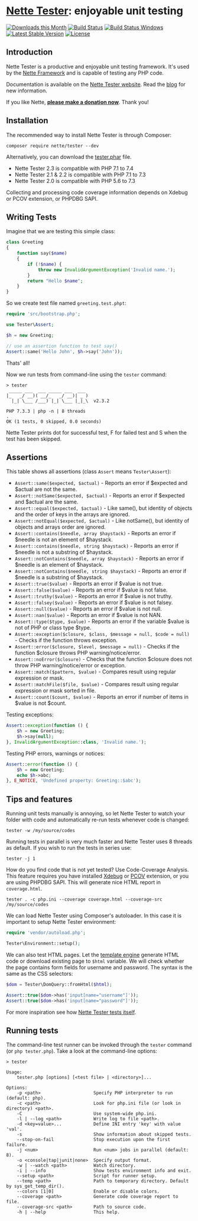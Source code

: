[Nette Tester](https://tester.nette.org): enjoyable unit testing
================================================================

[![Downloads this Month](https://img.shields.io/packagist/dm/nette/tester.svg)](https://packagist.org/packages/nette/tester)
[![Build Status](https://travis-ci.org/nette/tester.svg?branch=master)](https://travis-ci.org/nette/tester)
[![Build Status Windows](https://ci.appveyor.com/api/projects/status/github/nette/tester?branch=master&svg=true)](https://ci.appveyor.com/project/dg/tester/branch/master)
[![Latest Stable Version](https://poser.pugx.org/nette/tester/v/stable)](https://github.com/nette/tester/releases)
[![License](https://img.shields.io/badge/license-New%20BSD-blue.svg)](https://github.com/nette/tester/blob/master/license.md)


Introduction
------------

Nette Tester is a productive and enjoyable unit testing framework. It's used by
the [Nette Framework](https://nette.org) and is capable of testing any PHP code.

Documentation is available on the [Nette Tester website](https://tester.nette.org).
Read the [blog](https://blog.nette.org/category/tester/) for new information.

If you like Nette, **[please make a donation now](https://nette.org/donate)**. Thank you!


Installation
------------

The recommended way to install Nette Tester is through Composer:

```
composer require nette/tester --dev
```

Alternatively, you can download the [tester.phar](https://github.com/nette/tester/releases) file.

- Nette Tester 2.3 is compatible with PHP 7.1 to 7.4
- Nette Tester 2.1 & 2.2 is compatible with PHP 7.1 to 7.3
- Nette Tester 2.0 is compatible with PHP 5.6 to 7.3

Collecting and processing code coverage information depends on Xdebug or PCOV extension, or PHPDBG SAPI.


Writing Tests
-------------

Imagine that we are testing this simple class:

```php
class Greeting
{
	function say($name)
	{
		if (!$name) {
			throw new InvalidArgumentException('Invalid name.');
		}
		return "Hello $name";
	}
}
```

So we create test file named `greeting.test.phpt`:

```php
require 'src/bootstrap.php';

use Tester\Assert;

$h = new Greeting;

// use an assertion function to test say()
Assert::same('Hello John', $h->say('John'));
```

Thats' all!

Now we run tests from command-line using the `tester` command:

```
> tester
 _____ ___  ___ _____ ___  ___
|_   _/ __)( __/_   _/ __)| _ )
  |_| \___ /___) |_| \___ |_|_\  v2.3.2

PHP 7.3.3 | php -n | 8 threads
.
OK (1 tests, 0 skipped, 0.0 seconds)
```

Nette Tester prints dot for successful test, F for failed test
and S when the test has been skipped.


Assertions
----------

This table shows all assertions (class `Assert` means `Tester\Assert`):

- `Assert::same($expected, $actual)` - Reports an error if $expected and $actual are not the same.
- `Assert::notSame($expected, $actual)` - Reports an error if $expected and $actual are the same.
- `Assert::equal($expected, $actual)` - Like same(), but identity of objects and the order of keys in the arrays are ignored.
- `Assert::notEqual($expected, $actual)` - Like notSame(), but identity of objects and arrays order are ignored.
- `Assert::contains($needle, array $haystack)` - Reports an error if $needle is not an element of $haystack.
- `Assert::contains($needle, string $haystack)` - Reports an error if $needle is not a substring of $haystack.
- `Assert::notContains($needle, array $haystack)` - Reports an error if $needle is an element of $haystack.
- `Assert::notContains($needle, string $haystack)` - Reports an error if $needle is a substring of $haystack.
- `Assert::true($value)` - Reports an error if $value is not true.
- `Assert::false($value)` - Reports an error if $value is not false.
- `Assert::truthy($value)` - Reports an error if $value is not truthy.
- `Assert::falsey($value)` - Reports an error if $value is not falsey.
- `Assert::null($value)` - Reports an error if $value is not null.
- `Assert::nan($value)` - Reports an error if $value is not NAN.
- `Assert::type($type, $value)` -  Reports an error if the variable $value is not of PHP or class type $type.
- `Assert::exception($closure, $class, $message = null, $code = null)` -  Checks if the function throws exception.
- `Assert::error($closure, $level, $message = null)` -  Checks if the function $closure throws PHP warning/notice/error.
- `Assert::noError($closure)` -  Checks that the function $closure does not throw PHP warning/notice/error or exception.
- `Assert::match($pattern, $value)` - Compares result using regular expression or mask.
- `Assert::matchFile($file, $value)` - Compares result using regular expression or mask sorted in file.
- `Assert::count($count, $value)` - Reports an error if number of items in $value is not $count.

Testing exceptions:

```php
Assert::exception(function () {
	$h = new Greeting;
	$h->say(null);
}, InvalidArgumentException::class, 'Invalid name.');
```

Testing PHP errors, warnings or notices:


```php
Assert::error(function () {
	$h = new Greeting;
	echo $h->abc;
}, E_NOTICE, 'Undefined property: Greeting::$abc');
```

Tips and features
-----------------

Running unit tests manually is annoying, so let Nette Tester to watch your folder
with code and automatically re-run tests whenever code is changed:

```
tester -w /my/source/codes
```

Running tests in parallel is very much faster and Nette Tester uses 8 threads as default.
If you wish to run the tests in series use:

```
tester -j 1
```

How do you find code that is not yet tested? Use Code-Coverage Analysis. This feature
requires you have installed [Xdebug](https://xdebug.org/) or [PCOV](https://github.com/krakjoe/pcov)
extension, or you are using PHPDBG SAPI. This will generate nice HTML report in `coverage.html`.

```
tester . -c php.ini --coverage coverage.html --coverage-src /my/source/codes
```

We can load Nette Tester using Composer's autoloader. In this case
it is important to setup Nette Tester environment:

```php
require 'vendor/autoload.php';

Tester\Environment::setup();
```

We can also test HTML pages. Let the [template engine](https://latte.nette.org) generate
HTML code or download existing page to `$html` variable. We will check whether
the page contains form fields for username and password. The syntax is the
same as the CSS selectors:

```php
$dom = Tester\DomQuery::fromHtml($html);

Assert::true($dom->has('input[name="username"]'));
Assert::true($dom->has('input[name="password"]'));
```

For more inspiration see how [Nette Tester tests itself](https://github.com/nette/tester/tree/master/tests).


Running tests
-------------

The command-line test runner can be invoked through the `tester` command (or `php tester.php`). Take a look
at the command-line options:

```
> tester

Usage:
    tester.php [options] [<test file> | <directory>]...

Options:
    -p <path>                    Specify PHP interpreter to run (default: php).
    -c <path>                    Look for php.ini file (or look in directory) <path>.
    -C                           Use system-wide php.ini.
    -l | --log <path>            Write log to file <path>.
    -d <key=value>...            Define INI entry 'key' with value 'val'.
    -s                           Show information about skipped tests.
    --stop-on-fail               Stop execution upon the first failure.
    -j <num>                     Run <num> jobs in parallel (default: 8).
    -o <console|tap|junit|none>  Specify output format.
    -w | --watch <path>          Watch directory.
    -i | --info                  Show tests environment info and exit.
    --setup <path>               Script for runner setup.
    --temp <path>                Path to temporary directory. Default by sys_get_temp_dir().
    --colors [1|0]               Enable or disable colors.
    --coverage <path>            Generate code coverage report to file.
    --coverage-src <path>        Path to source code.
    -h | --help                  This help.
```
